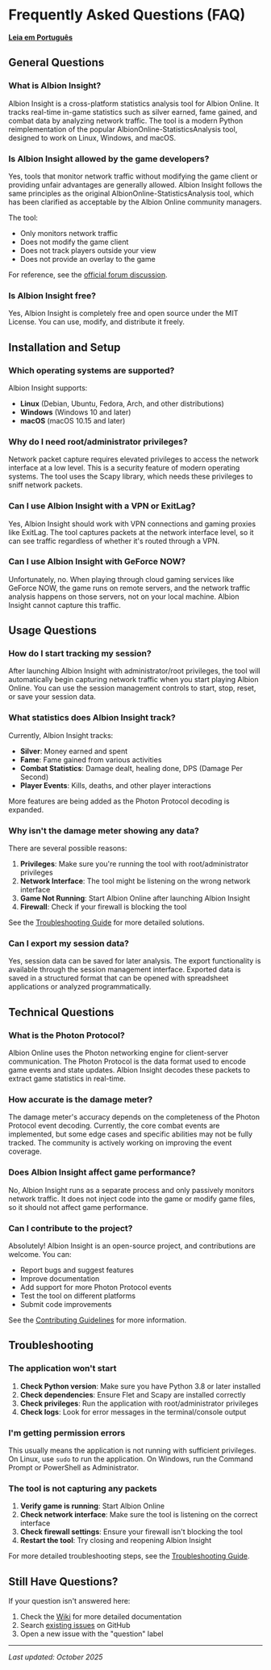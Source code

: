 # Frequently Asked Questions (FAQ)

**[Leia em Português](FAQ.pt-BR.md)**

## General Questions

### What is Albion Insight?

Albion Insight is a cross-platform statistics analysis tool for Albion Online. It tracks real-time in-game statistics such as silver earned, fame gained, and combat data by analyzing network traffic. The tool is a modern Python reimplementation of the popular AlbionOnline-StatisticsAnalysis tool, designed to work on Linux, Windows, and macOS.

### Is Albion Insight allowed by the game developers?

Yes, tools that monitor network traffic without modifying the game client or providing unfair advantages are generally allowed. Albion Insight follows the same principles as the original AlbionOnline-StatisticsAnalysis tool, which has been clarified as acceptable by the Albion Online community managers.

The tool:
- Only monitors network traffic
- Does not modify the game client
- Does not track players outside your view
- Does not provide an overlay to the game

For reference, see the [official forum discussion](https://forum.albiononline.com/index.php/Thread/124819-Regarding-3rd-Party-Software-and-Network-Traffic-aka-do-not-cheat-Update-16-45-U/).

### Is Albion Insight free?

Yes, Albion Insight is completely free and open source under the MIT License. You can use, modify, and distribute it freely.

## Installation and Setup

### Which operating systems are supported?

Albion Insight supports:
- **Linux** (Debian, Ubuntu, Fedora, Arch, and other distributions)
- **Windows** (Windows 10 and later)
- **macOS** (macOS 10.15 and later)

### Why do I need root/administrator privileges?

Network packet capture requires elevated privileges to access the network interface at a low level. This is a security feature of modern operating systems. The tool uses the Scapy library, which needs these privileges to sniff network packets.

### Can I use Albion Insight with a VPN or ExitLag?

Yes, Albion Insight should work with VPN connections and gaming proxies like ExitLag. The tool captures packets at the network interface level, so it can see traffic regardless of whether it's routed through a VPN.

### Can I use Albion Insight with GeForce NOW?

Unfortunately, no. When playing through cloud gaming services like GeForce NOW, the game runs on remote servers, and the network traffic analysis happens on those servers, not on your local machine. Albion Insight cannot capture this traffic.

## Usage Questions

### How do I start tracking my session?

After launching Albion Insight with administrator/root privileges, the tool will automatically begin capturing network traffic when you start playing Albion Online. You can use the session management controls to start, stop, reset, or save your session data.

### What statistics does Albion Insight track?

Currently, Albion Insight tracks:
- **Silver**: Money earned and spent
- **Fame**: Fame gained from various activities
- **Combat Statistics**: Damage dealt, healing done, DPS (Damage Per Second)
- **Player Events**: Kills, deaths, and other player interactions

More features are being added as the Photon Protocol decoding is expanded.

### Why isn't the damage meter showing any data?

There are several possible reasons:
1. **Privileges**: Make sure you're running the tool with root/administrator privileges
2. **Network Interface**: The tool might be listening on the wrong network interface
3. **Game Not Running**: Start Albion Online after launching Albion Insight
4. **Firewall**: Check if your firewall is blocking the tool

See the [Troubleshooting Guide](Troubleshooting.md) for more detailed solutions.

### Can I export my session data?

Yes, session data can be saved for later analysis. The export functionality is available through the session management interface. Exported data is saved in a structured format that can be opened with spreadsheet applications or analyzed programmatically.

## Technical Questions

### What is the Photon Protocol?

Albion Online uses the Photon networking engine for client-server communication. The Photon Protocol is the data format used to encode game events and state updates. Albion Insight decodes these packets to extract game statistics in real-time.

### How accurate is the damage meter?

The damage meter's accuracy depends on the completeness of the Photon Protocol event decoding. Currently, the core combat events are implemented, but some edge cases and specific abilities may not be fully tracked. The community is actively working on improving the event coverage.

### Does Albion Insight affect game performance?

No, Albion Insight runs as a separate process and only passively monitors network traffic. It does not inject code into the game or modify game files, so it should not affect game performance.

### Can I contribute to the project?

Absolutely! Albion Insight is an open-source project, and contributions are welcome. You can:
- Report bugs and suggest features
- Improve documentation
- Add support for more Photon Protocol events
- Test the tool on different platforms
- Submit code improvements

See the [Contributing Guidelines](../CONTRIBUTING.md) for more information.

## Troubleshooting

### The application won't start

1. **Check Python version**: Make sure you have Python 3.8 or later installed
2. **Check dependencies**: Ensure Flet and Scapy are installed correctly
3. **Check privileges**: Run the application with root/administrator privileges
4. **Check logs**: Look for error messages in the terminal/console output

### I'm getting permission errors

This usually means the application is not running with sufficient privileges. On Linux, use `sudo` to run the application. On Windows, run the Command Prompt or PowerShell as Administrator.

### The tool is not capturing any packets

1. **Verify game is running**: Start Albion Online
2. **Check network interface**: Make sure the tool is listening on the correct interface
3. **Check firewall settings**: Ensure your firewall isn't blocking the tool
4. **Restart the tool**: Try closing and reopening Albion Insight

For more detailed troubleshooting steps, see the [Troubleshooting Guide](Troubleshooting.md).

## Still Have Questions?

If your question isn't answered here:
1. Check the [Wiki](Home.md) for more detailed documentation
2. Search [existing issues](https://github.com/dexcarva/AlbionInsight/issues) on GitHub
3. Open a new issue with the "question" label

---

*Last updated: October 2025*
